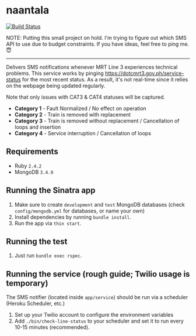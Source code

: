 # naantala

[![Build Status](https://travis-ci.org/itsacezon/naantala.svg?branch=master)](https://travis-ci.org/itsacezon/naantala)

NOTE: Putting this small project on hold. I'm trying to figure out which SMS API to use due to budget constraints. If you have ideas, feel free to ping me. 😇

-----

Delivers SMS notifications whenever MRT Line 3 experiences technical problems.
This service works by pinging https://dotcmrt3.gov.ph/service-status for the most recent status. As a result, it's not real-time since it relies on the webpage being updated regularly.

Note that only issues with CAT3 & CAT4 statuses will be captured.
- **Category 1** - Fault Normalized / No effect on operation
- **Category 2** - Train is removed with replacement
- **Category 3** - Train is removed without replacement / Cancellation of loops and insertion
- **Category 4** - Service interruption / Cancellation of loops

## Requirements
- Ruby `2.4.2`
- MongoDB `3.4.9`

## Running the Sinatra app
1. Make sure to create `development` and `test` MongoDB databases (check `config/mongodb.yml` for databases, or name your own)
2. Install dependencies by running `bundle install`.
3. Run the app via `thin start`.

## Running the test
1. Just run `bundle exec rspec`.

## Running the service (rough guide; Twilio usage is temporary)
The SMS notifier (located inside `app/service`) should be run via a scheduler (Heroku Scheduler, etc.)
1. Set up your Twilio account to configure the environment variables
2. Add `./bin/check-line-status` to your scheduler and set it to run every 10-15 minutes (recommended).

